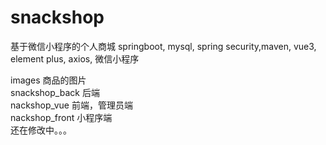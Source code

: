 # snackshop
基于微信小程序的个人商城  springboot, mysql, spring security,maven, vue3, element plus, axios, 微信小程序

images 商品的图片  
snackshop_back 后端  
nackshop_vue 前端，管理员端  
nackshop_front 小程序端  
还在修改中。。。
